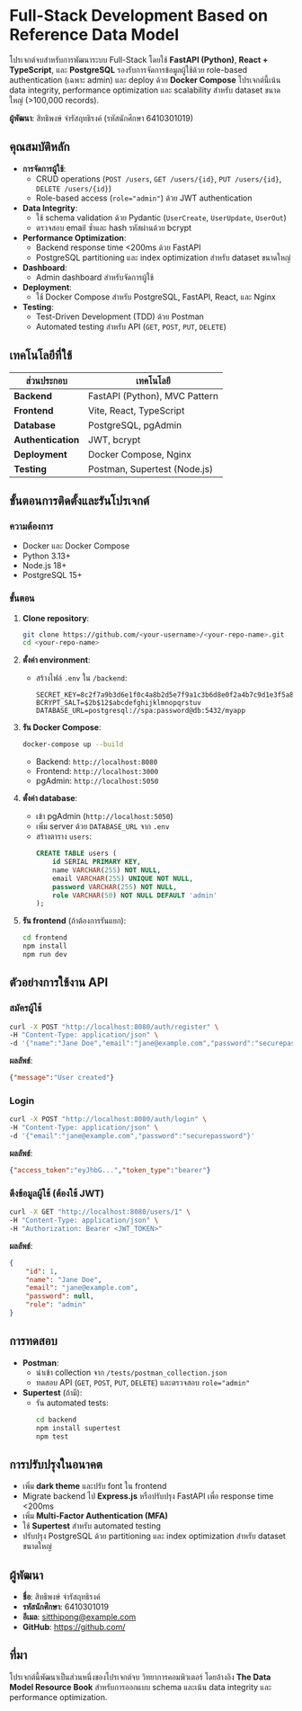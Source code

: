 # Full-Stack Development Based on Reference Data Model

โปรเจกต์จบสำหรับการพัฒนาระบบ Full-Stack โดยใช้ **FastAPI (Python)**, **React + TypeScript**, และ **PostgreSQL** รองรับการจัดการข้อมูลผู้ใช้ด้วย role-based authentication (เฉพาะ admin) และ deploy ด้วย **Docker Compose** โปรเจกต์นี้เน้น data integrity, performance optimization และ scalability สำหรับ dataset ขนาดใหญ่ (>100,000 records).

**ผู้พัฒนา**: สิทธิพงษ์ จำรัสฤทธิรงค์ (รหัสนักศึกษา 6410301019)

## คุณสมบัติหลัก
- **การจัดการผู้ใช้**:
  - CRUD operations (`POST /users`, `GET /users/{id}`, `PUT /users/{id}`, `DELETE /users/{id}`)
  - Role-based access (`role="admin"`) ด้วย JWT authentication
- **Data Integrity**:
  - ใช้ schema validation ด้วย Pydantic (`UserCreate`, `UserUpdate`, `UserOut`)
  - ตรวจสอบ email ซ้ำและ hash รหัสผ่านด้วย bcrypt
- **Performance Optimization**:
  - Backend response time <200ms ด้วย FastAPI
  - PostgreSQL partitioning และ index optimization สำหรับ dataset ขนาดใหญ่
- **Dashboard**:
  - Admin dashboard สำหรับจัดการผู้ใช้
- **Deployment**:
  - ใช้ Docker Compose สำหรับ PostgreSQL, FastAPI, React, และ Nginx
- **Testing**:
  - Test-Driven Development (TDD) ด้วย Postman
  - Automated testing สำหรับ API (`GET`, `POST`, `PUT`, `DELETE`)

## เทคโนโลยีที่ใช้
| ส่วนประกอบ       | เทคโนโลยี                     |
|------------------|-------------------------------|
| **Backend**      | FastAPI (Python), MVC Pattern |
| **Frontend**     | Vite, React, TypeScript       |
| **Database**     | PostgreSQL, pgAdmin           |
| **Authentication**| JWT, bcrypt                   |
| **Deployment**   | Docker Compose, Nginx         |
| **Testing**      | Postman, Supertest (Node.js)  |

## ขั้นตอนการติดตั้งและรันโปรเจกต์
### ความต้องการ
- Docker และ Docker Compose
- Python 3.13+
- Node.js 18+
- PostgreSQL 15+

### ขั้นตอน
1. **Clone repository**:
   ```bash
   git clone https://github.com/<your-username>/<your-repo-name>.git
   cd <your-repo-name>
   ```

2. **ตั้งค่า environment**:
   - สร้างไฟล์ `.env` ใน `/backend`:
     ```env
     SECRET_KEY=8c2f7a9b3d6e1f0c4a8b2d5e7f9a1c3b6d8e0f2a4b7c9d1e3f5a8b0c2d4e6f
     BCRYPT_SALT=$2b$12$abcdefghijklmnopqrstuv
     DATABASE_URL=postgresql://spa:password@db:5432/myapp
     ```

3. **รัน Docker Compose**:
   ```bash
   docker-compose up --build
   ```
   - Backend: `http://localhost:8080`
   - Frontend: `http://localhost:3000`
   - pgAdmin: `http://localhost:5050`

4. **ตั้งค่า database**:
   - เข้า pgAdmin (`http://localhost:5050`)
   - เพิ่ม server ด้วย `DATABASE_URL` จาก `.env`
   - สร้างตาราง `users`:
     ```sql
     CREATE TABLE users (
         id SERIAL PRIMARY KEY,
         name VARCHAR(255) NOT NULL,
         email VARCHAR(255) UNIQUE NOT NULL,
         password VARCHAR(255) NOT NULL,
         role VARCHAR(50) NOT NULL DEFAULT 'admin'
     );
     ```

5. **รัน frontend** (ถ้าต้องการรันแยก):
   ```bash
   cd frontend
   npm install
   npm run dev
   ```

## ตัวอย่างการใช้งาน API
### สมัครผู้ใช้
```bash
curl -X POST "http://localhost:8080/auth/register" \
-H "Content-Type: application/json" \
-d '{"name":"Jane Doe","email":"jane@example.com","password":"securepassword"}'
```
**ผลลัพธ์**:
```json
{"message":"User created"}
```

### Login
```bash
curl -X POST "http://localhost:8080/auth/login" \
-H "Content-Type: application/json" \
-d '{"email":"jane@example.com","password":"securepassword"}'
```
**ผลลัพธ์**:
```json
{"access_token":"eyJhbG...","token_type":"bearer"}
```

### ดึงข้อมูลผู้ใช้ (ต้องใช้ JWT)
```bash
curl -X GET "http://localhost:8080/users/1" \
-H "Content-Type: application/json" \
-H "Authorization: Bearer <JWT_TOKEN>"
```
**ผลลัพธ์**:
```json
{
    "id": 1,
    "name": "Jane Doe",
    "email": "jane@example.com",
    "password": null,
    "role": "admin"
}
```

## การทดสอบ
- **Postman**:
  - นำเข้า collection จาก `/tests/postman_collection.json`
  - ทดสอบ API (`GET`, `POST`, `PUT`, `DELETE`) และตรวจสอบ `role="admin"`
- **Supertest** (ถ้ามี):
  - รัน automated tests:
    ```bash
    cd backend
    npm install supertest
    npm test
    ```

## การปรับปรุงในอนาคต
- เพิ่ม **dark theme** และปรับ font ใน frontend
- Migrate backend ไป **Express.js** หรือปรับปรุง FastAPI เพื่อ response time <200ms
- เพิ่ม **Multi-Factor Authentication (MFA)**
- ใช้ **Supertest** สำหรับ automated testing
- ปรับปรุง PostgreSQL ด้วย partitioning และ index optimization สำหรับ dataset ขนาดใหญ่

## ผู้พัฒนา
- **ชื่อ**: สิทธิพงษ์ จำรัสฤทธิรงค์
- **รหัสนักศึกษา**: 6410301019
- **อีเมล**: sitthipong@example.com
- **GitHub**: https://github.com/<your-username>

## ที่มา
โปรเจกต์นี้พัฒนาเป็นส่วนหนึ่งของโปรเจกต์จบ วิทยาการคอมพิวเตอร์ โดยอ้างอิง **The Data Model Resource Book** สำหรับการออกแบบ schema และเน้น data integrity และ performance optimization.